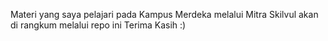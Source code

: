 Materi yang saya pelajari pada Kampus Merdeka melalui Mitra Skilvul akan di rangkum melalui repo ini Terima Kasih :)
